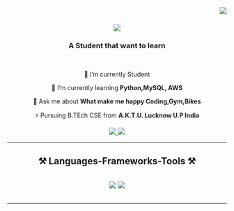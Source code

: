 <img align="right" src="https://visitor-badge.laobi.icu/badge?page_id=prashantGp.prashantGp" />

<h1 align="center">
    <img src="https://readme-typing-svg.herokuapp.com/?font=Righteous&size=35&center=true&vCenter=true&width=500&height=70&duration=4000&lines=Hello+Visitor+👋;+I'm+Prashant+Kumar!;" />
</h1>

<h3 align="center">A Student that want to learn</h3>

<br/>

<div align="center">
 
 🔭 I’m currently Student
 
 🌱 I’m currently learning **Python,MySQL, AWS**

💬 Ask me about **What make me happy Coding,Gym,Bikes**

⚡ Pursuing B.TEch CSE from **A.K.T.U. Lucknow U.P India**

 </div>
 
<div align="center"> 
  <a href="mailto:prasthant@gmail.com">
    <img src="https://img.shields.io/badge/Gmail-333333?style=for-the-badge&logo=gmail&logoColor=red" />
  </a>
  <a href="https://www.instagram.com/hyprashu/" target="_blank">
    <img src="https://img.shields.io/badge/Instagram-E4405F?style=for-the-badge&logo=instagram&logoColor=white" target="_blank" />
  </a>
 
</div>

 <hr/>
 
<h2 align="center">⚒️ Languages-Frameworks-Tools ⚒️</h2>
<br/>
<div align="center">
    <img src="https://skillicons.dev/icons?i=react,html,css,vscode,github,,,git,r" />
    <img src="https://skillicons.dev/icons?i=nodejs,python,javascript,express,,mongodb,c,java,nextjs,mysql,flask" /><br>
</div>

<br/>
<hr/>


<br/>
